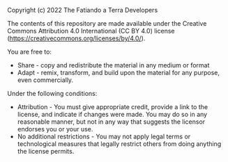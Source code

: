 Copyright (c) 2022 The Fatiando a Terra Developers

The contents of this repository are made available under the Creative Commons
Attribution 4.0 International (CC BY 4.0) license
(https://creativecommons.org/licenses/by/4.0/).

You are free to:

* Share - copy and redistribute the material in any medium or format
* Adapt - remix, transform, and build upon the material for any purpose, even
  commercially.

Under the following conditions:

* Attribution - You must give appropriate credit, provide a link to the
  license, and indicate if changes were made. You may do so in any reasonable
  manner, but not in any way that suggests the licensor endorses you or your
  use.
* No additional restrictions - You may not apply legal terms or technological
  measures that legally restrict others from doing anything the license
  permits.

